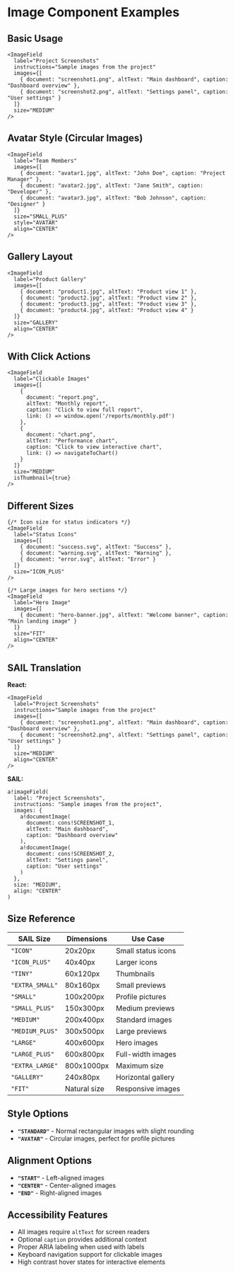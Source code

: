 # Image Component Examples

## Basic Usage

```tsx
<ImageField
  label="Project Screenshots"
  instructions="Sample images from the project"
  images={[
    { document: "screenshot1.png", altText: "Main dashboard", caption: "Dashboard overview" },
    { document: "screenshot2.png", altText: "Settings panel", caption: "User settings" }
  ]}
  size="MEDIUM"
/>
```

## Avatar Style (Circular Images)

```tsx
<ImageField
  label="Team Members"
  images={[
    { document: "avatar1.jpg", altText: "John Doe", caption: "Project Manager" },
    { document: "avatar2.jpg", altText: "Jane Smith", caption: "Developer" },
    { document: "avatar3.jpg", altText: "Bob Johnson", caption: "Designer" }
  ]}
  size="SMALL_PLUS"
  style="AVATAR"
  align="CENTER"
/>
```

## Gallery Layout

```tsx
<ImageField
  label="Product Gallery"
  images={[
    { document: "product1.jpg", altText: "Product view 1" },
    { document: "product2.jpg", altText: "Product view 2" },
    { document: "product3.jpg", altText: "Product view 3" },
    { document: "product4.jpg", altText: "Product view 4" }
  ]}
  size="GALLERY"
  align="CENTER"
/>
```

## With Click Actions

```tsx
<ImageField
  label="Clickable Images"
  images={[
    { 
      document: "report.png", 
      altText: "Monthly report", 
      caption: "Click to view full report",
      link: () => window.open('/reports/monthly.pdf')
    },
    { 
      document: "chart.png", 
      altText: "Performance chart", 
      caption: "Click to view interactive chart",
      link: () => navigateToChart()
    }
  ]}
  size="MEDIUM"
  isThumbnail={true}
/>
```

## Different Sizes

```tsx
{/* Icon size for status indicators */}
<ImageField
  label="Status Icons"
  images={[
    { document: "success.svg", altText: "Success" },
    { document: "warning.svg", altText: "Warning" },
    { document: "error.svg", altText: "Error" }
  ]}
  size="ICON_PLUS"
/>

{/* Large images for hero sections */}
<ImageField
  label="Hero Image"
  images={[
    { document: "hero-banner.jpg", altText: "Welcome banner", caption: "Main landing image" }
  ]}
  size="FIT"
  align="CENTER"
/>
```

## SAIL Translation

**React:**
```tsx
<ImageField
  label="Project Screenshots"
  instructions="Sample images from the project"
  images={[
    { document: "screenshot1.png", altText: "Main dashboard", caption: "Dashboard overview" },
    { document: "screenshot2.png", altText: "Settings panel", caption: "User settings" }
  ]}
  size="MEDIUM"
  align="CENTER"
/>
```

**SAIL:**
```sail
a!imageField(
  label: "Project Screenshots",
  instructions: "Sample images from the project",
  images: {
    a!documentImage(
      document: cons!SCREENSHOT_1,
      altText: "Main dashboard",
      caption: "Dashboard overview"
    ),
    a!documentImage(
      document: cons!SCREENSHOT_2,
      altText: "Settings panel", 
      caption: "User settings"
    )
  },
  size: "MEDIUM",
  align: "CENTER"
)
```

## Size Reference

| SAIL Size | Dimensions | Use Case |
|-----------|------------|----------|
| `"ICON"` | 20x20px | Small status icons |
| `"ICON_PLUS"` | 40x40px | Larger icons |
| `"TINY"` | 60x120px | Thumbnails |
| `"EXTRA_SMALL"` | 80x160px | Small previews |
| `"SMALL"` | 100x200px | Profile pictures |
| `"SMALL_PLUS"` | 150x300px | Medium previews |
| `"MEDIUM"` | 200x400px | Standard images |
| `"MEDIUM_PLUS"` | 300x500px | Large previews |
| `"LARGE"` | 400x600px | Hero images |
| `"LARGE_PLUS"` | 600x800px | Full-width images |
| `"EXTRA_LARGE"` | 800x1000px | Maximum size |
| `"GALLERY"` | 240x80px | Horizontal gallery |
| `"FIT"` | Natural size | Responsive images |

## Style Options

- **`"STANDARD"`** - Normal rectangular images with slight rounding
- **`"AVATAR"`** - Circular images, perfect for profile pictures

## Alignment Options

- **`"START"`** - Left-aligned images
- **`"CENTER"`** - Center-aligned images  
- **`"END"`** - Right-aligned images

## Accessibility Features

- All images require `altText` for screen readers
- Optional `caption` provides additional context
- Proper ARIA labeling when used with labels
- Keyboard navigation support for clickable images
- High contrast hover states for interactive elements
